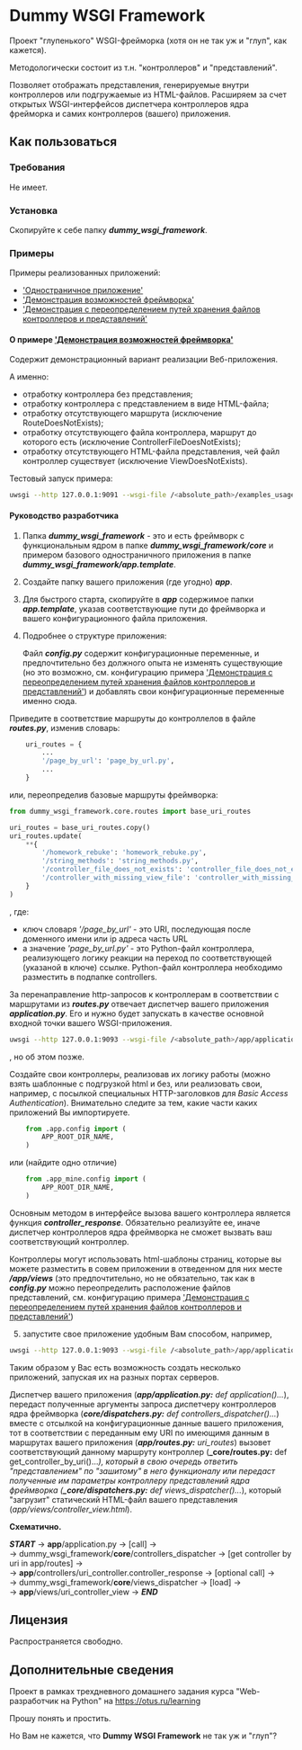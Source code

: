 # Dummy WSGI Framework

Проект "глупенького" WSGI-фрейморка (хотя он не так уж и "глуп", как кажется). 

Методологически состоит из т.н. "контроллеров" и "представлений".

Позволяет отображать представления, генерируемые внутри контроллеров или подгружаемые из HTML-файлов. Расширяем за счет открытых WSGI-интерфейсов диспетчера контроллеров ядра фрейморка и самих контроллеров (вашего) приложения.

## Как пользоваться

### Требования

Не имеет. 

### Установка

Скопируйте к себе папку **_dummy_wsgi_framework_**.

### Примеры

Примеры реализованных приложений:
* ['Одностраничное приложение'](https://github.com/BorisPlus/otus_webpython_003/tree/master/examples_usage/app_first_app_with_one_page)
* ['Демонстрация возможностей фреймворка'](https://github.com/BorisPlus/otus_webpython_003/tree/master/examples_usage/app_features_demonstration)
* ['Демонстрация с переопределением путей хранения файлов контроллеров и представлений'](https://github.com/BorisPlus/otus_webpython_003/tree/master/examples_usage/app_test_other_dirs)


#### О примере ['Демонстрация возможностей фреймворка'](https://github.com/BorisPlus/otus_webpython_003/tree/master/examples_usage/app_features_demonstration)

Содержит демонстрационный вариант реализации Веб-приложения.

А именно:
* отработку контроллера без представления;
* отработку контроллера с представлением в виде HTML-файла;
* отработку отсутствующего маршрута (исключение RouteDoesNotExists);
* отработку отсутствующего файла контроллера, маршрут до которого есть (исключение ControllerFileDoesNotExists);
* отработку отсутствующего HTML-файла представления, чей файл контроллер существует (исключение ViewDoesNotExists).

Тестовый запуск примера:

```bash
uwsgi --http 127.0.0.1:9091 --wsgi-file /<absolute_path>/examples_usage/app_features_demonstration/application.py
```
    
#### Руководство разработчика

1. Папка **_dummy_wsgi_framework_** - это и есть фреймворк с функциональным ядром в папке **_dummy_wsgi_framework/core_** и примером базового одностраничного приложения в папке **_dummy_wsgi_framework/app.template_**.
2. Создайте папку вашего приложения (где угодно) **_app_**.
3. Для быстрого старта, скопируйте в **_app_** содержимое папки **_app.template_**, указав соответствующие пути до фреймворка и вашего конфигурационного файла приложения.
4. Подробнее о структуре приложения:
     
    Файл **_config.py_** содержит конфигурационные переменные, и предпочтительно без должного опыта не изменять существующие (но это возможно, см. конфигурацию примера ['Демонстрация с переопределением путей хранения файлов контроллеров и представлений'](https://github.com/BorisPlus/otus_webpython_003/blob/master/examples_usage/app_test_other_dirs/config.py)) и добавлять свои конфигурационные переменные именно сюда.
    
Приведите в соответствие маршруты до контроллелов в файле **_routes.py_**, изменив словарь:
```python
    uri_routes = {
        ...
        '/page_by_url': 'page_by_url.py',
        ...
    }
```
или, переопределив базовые маршруты фреймворка:
```python
from dummy_wsgi_framework.core.routes import base_uri_routes

uri_routes = base_uri_routes.copy()
uri_routes.update(
    **{
        '/homework_rebuke': 'homework_rebuke.py',
        '/string_methods': 'string_methods.py',
        '/controller_file_does_not_exists': 'controller_file_does_not_exists.py',
        '/controller_with_missing_view_file': 'controller_with_missing_view_file.py',
    }
)
```
, где:
* ключ словаря _'/page_by_url'_ - это URI, последующая после доменного имени или ip адреса часть URL
* а значение _'page_by_url.py'_ - это Python-файл контроллера, реализующего логику реакции на переход по соответствующей (указаной в ключе) ссылке.
Python-файл контроллера необходимо разместить в подпапке controllers.

За перенаправление http-запросов к контроллерам в соответствии с маршрутами из **_routes.py_** отвечает диспетчер вашего приложения **_application.py_**. Его и нужно будет запускать в качестве основной входной точки вашего WSGI-приложения.

```bash
uwsgi --http 127.0.0.1:9093 --wsgi-file /<absolute_path>/app/application.py
```
, но об этом позже.
    
Создайте свои контроллеры, реализовав их логику работы (можно взять шаблонные с подгрузкой html и без, или реализовать свои, например, с посылкой специальных HTTP-заголовков для _Basic Access Authentication_). Внимательно следите за тем, какие части каких приложений Вы импортируете.
    
```python
    from .app.config import (
        APP_ROOT_DIR_NAME,
    )
```
или (найдите одно отличие)

```python
    from .app_mine.config import (
        APP_ROOT_DIR_NAME,
    )
```
Основным методом в интерфейсе вызова вашего контроллера является функция **_controller_response_**. Обязательно реализуйте ее, иначе диспетчер контроллеров ядра фреймворка не сможет вызвать ваш соответствующий контроллер.
    
Контроллеры могут использовать html-шаблоны страниц, которые вы можете разместить в совем приложении в отведенном для них месте **_/app/views_** (это предпочтительно, но не обязательно, так как в **_config.py_** можно переопределить расположение файлов представлений, см. конфигурацию примера ['Демонстрация с переопределением путей хранения файлов контроллеров и представлений'](https://github.com/BorisPlus/otus_webpython_003/blob/master/examples_usage/app_test_other_dirs/config.py))

5. запустите свое приложение удобным Вам способом, например,
    
```bash
uwsgi --http 127.0.0.1:9093 --wsgi-file /<absolute_path>/app/application.py
```
Таким образом у Вас есть возможность создать несколько приложений, запуская их на разных портах серверов. 
    
Диспетчер вашего приложения (_**app/application.py:** def application()..._), передаст полученные аргументы запроса диспетчеру контроллеров ядра фреймворка (_**core/dispatchers.py:** def controllers_dispatcher()..._) вместе с отсылкой на конфигурационные данные вашего приложения, тот в соответствии с переданным ему URI по имеющимя данным в маршрутах вашего приложения (_**app/routes.py:** uri_routes_) вызовет соответствующий данному маршруту контроллер (**_core/routes.py:** def get_controller_by_uri()..._), который в свою очередь ответить "представлением" по "зашитому" в него функционалу или передаст полученные им параметры контроллеру представлений ядра фреймворка (**_core/dispatchers.py:** def views_dispatcher()..._), который "загрузит" статический HTML-файл вашего представления (_app/views/controller_view.html_).
    
**Схематично.** 

**_START_** -> **app**/application.py -> [call] ->  
 -> dummy_wsgi_framework/**core**/controllers_dispatcher -> [get controller by uri in app/routes] ->  
 -> **app**/controllers/uri_controller.controller_response -> [optional call] ->  
 -> dummy_wsgi_framework/**core**/views_dispatcher -> [load] ->  
 -> **app**/views/uri_controller_view -> **_END_**
        
## Лицензия

Распространяется свободно.

## Дополнительные сведения

Проект в рамках трехдневного домашнего задания курса "Web-разработчик на Python" на https://otus.ru/learning

Прошу понять и простить.

Но Вам не кажется, что **Dummy WSGI Framework** не так уж и "глуп"?

